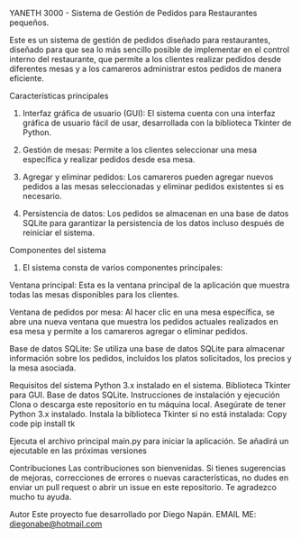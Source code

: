 YANETH 3000 - Sistema de Gestión de Pedidos para Restaurantes pequeños.

Este es un sistema de gestión de pedidos diseñado para restaurantes, diseñado para que sea lo más sencillo posible de implementar en el control interno del restaurante, que permite a los clientes realizar pedidos desde diferentes mesas y a los camareros administrar estos pedidos de manera eficiente.

Características principales

1. Interfaz gráfica de usuario (GUI): El sistema cuenta con una interfaz gráfica de usuario fácil de usar, desarrollada con la biblioteca Tkinter de Python.

2. Gestión de mesas: Permite a los clientes seleccionar una mesa específica y realizar pedidos desde esa mesa.

3. Agregar y eliminar pedidos: Los camareros pueden agregar nuevos pedidos a las mesas seleccionadas y eliminar pedidos existentes si es necesario.

4. Persistencia de datos: Los pedidos se almacenan en una base de datos SQLite para garantizar la persistencia de los datos incluso después de reiniciar el sistema.


Componentes del sistema
1. El sistema consta de varios componentes principales:

Ventana principal: Esta es la ventana principal de la aplicación que muestra todas las mesas disponibles para los clientes.

Ventana de pedidos por mesa: Al hacer clic en una mesa específica, se abre una nueva ventana que muestra los pedidos actuales realizados en esa mesa y permite a los camareros agregar o eliminar pedidos.

Base de datos SQLite: Se utiliza una base de datos SQLite para almacenar información sobre los pedidos, incluidos los platos solicitados, los precios y la mesa asociada.


Requisitos del sistema
Python 3.x instalado en el sistema.
Biblioteca Tkinter para GUI.
Base de datos SQLite.
Instrucciones de instalación y ejecución
Clona o descarga este repositorio en tu máquina local.
Asegúrate de tener Python 3.x instalado.
Instala la biblioteca Tkinter si no está instalada:
Copy code
pip install tk

Ejecuta el archivo principal main.py para iniciar la aplicación.
Se añadirá un ejecutable en las próximas versiones

Contribuciones
Las contribuciones son bienvenidas. Si tienes sugerencias de mejoras, correcciones de errores o nuevas características, no dudes en enviar un pull request o abrir un issue en este repositorio. Te agradezco mucho tu ayuda. 

Autor
Este proyecto fue desarrollado por Diego Napán. EMAIL ME: diegonabe@hotmail.com

